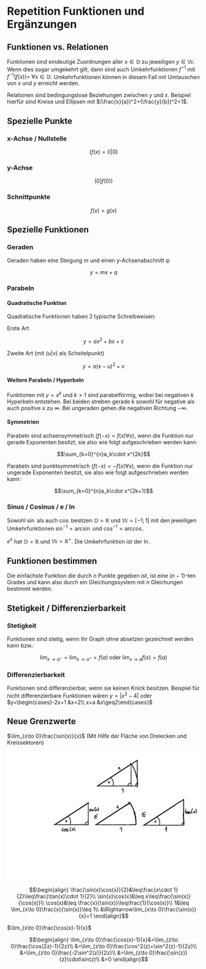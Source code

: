 # Repetition Funktionen und Ergänzungen

## Funktionen vs. Relationen

Funktionen sind eindeutige Zuordnungen aller $x\in\mathbb{D}$ zu jeweiligen $y\in\mathbb{W}$. Wenn dies sogar umgekehrt gilt, dann sind auch Umkehrfunktionen $f^{-1}$ mit $f^{-1}(f(x))=\;\forall x\in\mathbb{D}$. Umkehrfunktionen können in diesem Fall mit Umtauschen von $x$ und $y$ erreicht werden.

Relationen sind bedingungslose Beziehungen zwischen $y$ und $x$. Beispiel hierfür sind Kreise und Ellipsen mit $(\frac{x}{a})^2+(\frac{y}{b})^2=1$.

## Spezielle Punkte

### x-Achse / Nullstelle

$$(f(x)=0|0)$$

### y-Achse

$$(0|f(0))$$

### Schnittpunkte

$$f(x)=g(x)$$

## Spezielle Funktionen

### Geraden

Geraden haben eine Steigung $m$ und einen y-Achsenabschnitt $q$:

$$y=mx+q$$

### Parabeln

#### Quadratische Funktion

Quadratische Funktionen haben 2 typische Schreibweisen:

Erste Art

$$y=ax^2+bx+c$$

Zweite Art (mit (u|v) als Scheitelpunkt)

$$y=a(x-u)^2+v$$

#### Weitere Parabeln / Hyperbeln

Funktionen mit $y=x^k$ und $k>1$ sind parabelförmig, wobei bei negativen $k$ Hyperbeln entstehen. Bei beiden streben gerade $k$ sowohl für negative als auch positive $x$ zu $\infty$. Bei ungeraden gehen die negativen Richtung $-\infty$.

#### Symmetrien

Parabeln sind achsensymmetrisch ($f(-x)=f(x)\forall x$), wenn die Funktion nur gerade Exponenten besitzt, sie also wie folgt aufgeschrieben werden kann:

$$\sum_{k=0}^{n}a_k\cdot x^{2k}$$

Parabeln sind punktsymmetrisch ($f(-x)=-f(x)\forall x$), wenn die Funktion nur ungerade Exponenten besitzt, sie also wie folgt aufgeschrieben werden kann:

$$\sum_{k=0}^{n}a_k\cdot x^{2k+1}$$

### Sinus / Cosinus / e / ln

Sowohl $\sin$ als auch $\cos$ besitzen $\mathbb{D}=\mathbb{R}$ und $\mathbb{W}=[-1;1]$ mit den jeweiligen Umkehrfunktionen $\sin^{-1}=\arcsin$ und $\cos^{-1}=\arccos$.

$e^x$ hat $\mathbb{D}=\mathbb{R}$ und $\mathbb{W}=\mathbb{R}^+$. Die Umkehrfunktion ist der $\ln$.

## Funktionen bestimmen

Die einfachste Funktion die durch $n$ Punkte gegeben ist, ist eine ($n-1$)-ten Grades und kann also durch ein Gleichungssystem mit $n$ Gleichungen bestimmt werden.

## Stetigkeit / Differenzierbarkeit

### Stetigkeit

Funktionen sind stetig, wenn ihr Graph ohne absetzen gezeichnet werden kann bzw.:

$$\lim_{x\to a^-}=\lim_{x\to a^+}=f(a)\;\textrm{oder}\;\lim_{x\to a}f(x)=f(a)$$

### Differenzierbarkeit

Funktionen sind differenzierbar, wenn sie keinen Knick besitzen. Beispiel für nicht differenzierbare Funktionen wären $y=|x^2-4|$ oder $y=\begin{cases}-2x+1 &x<2\\ x+a &x\geq2\end{cases}$

## Neue Grenzwerte

$\lim_{x\to 0}\frac{\sin(x)}{x}$ (Mit Hilfe der Fläche von Dreiecken und Kreissektoren)

![Neue Grenzwerte](../../img/repF1.png)

$$\begin{align}
  \frac{\sin(x)\cos(x)}{2}&\leq\frac{x\cdot 1}{2}\leq\frac{\tan(x)\cdot 1}{2}\\
  \sin(x)\cos(x)&\leq x\leq\frac{\sin(x)}{\cos(x)}\\
  \cos(x)&\leq \frac{x}{\sin(x)}\leq\frac{1}{\cos(x)}\\
  1&\leq \lim_{x\to 0}\frac{x}{\sin(x)}\leq 1\\
  &\Rightarrow\lim_{x\to 0}\frac{\sin(x)}{x}=1
\end{align}$$

$\lim_{x\to 0}\frac{\cos(x)-1}{x}$

$$\begin{align}
  \lim_{x\to 0}\frac{\cos(x)-1}{x}&=\lim_{z\to 0}\frac{\cos(2z)-1}{2z}\\
  &=\lim_{z\to 0}\frac{\cos^2(z)+\sin^2(z)-1}{2z}\\
  &=\lim_{z\to 0}\frac{-2\sin^2(z)}{2z}\\
  &=\lim_{z\to 0}\frac{\sin(z)}{z}\cdot\sin(z)\\
  &=0
\end{align}$$